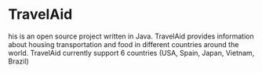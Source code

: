 # TravelAid
his is an open source project written in Java.
TravelAid provides information about housing transportation and food in different countries around the world.
TravelAid  currently support 6 countries (USA, Spain, Japan, Vietnam, Brazil)
